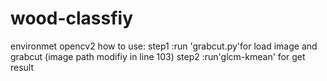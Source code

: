 # wood-classfiy
environmet   opencv2
how to use:
step1 :run 'grabcut.py'for load image and grabcut  (image path modifiy in line 103)
step2 :run'glcm-kmean' for get result
